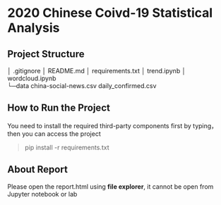 # 2020 Chinese Coivd-19 Statistical Analysis

## Project Structure

│  .gitignore
│  README.md
│  requirements.txt
│  trend.ipynb
│  wordcloud.ipynb   
└─data
        china-social-news.csv
        daily_confirmed.csv

## How to Run the Project

You need to install the required third-party components first by typing，then you can access the project

> pip install -r requirements.txt

## About Report

Please open the report.html using **file explorer**, it cannot be open from Jupyter notebook or lab